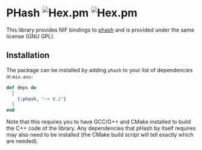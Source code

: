 # PHash ![Hex.pm](https://img.shields.io/hexpm/v/phash) ![Hex.pm](https://img.shields.io/hexpm/dt/phash)

This library provides NIF bindings to [phash](https://phash.org) and is provided under the same license (GNU GPL).

## Installation

The package can be installed by adding `phash` to your list of dependencies in `mix.exs`:

```elixir
def deps do
  [
    {:phash, "~> 0.1"}
  ]
end
```

Note that this requires you to have GCC/G++ and CMake installed to build the C++ code of the library. Any dependencies
that pHash by itself requires may also need to be installed (the CMake build script will tell exactly which are needed).
